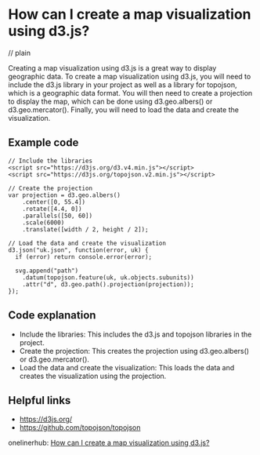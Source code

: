 # How can I create a map visualization using d3.js?
// plain

Creating a map visualization using d3.js is a great way to display geographic data. To create a map visualization using d3.js, you will need to include the d3.js library in your project as well as a library for topojson, which is a geographic data format. You will then need to create a projection to display the map, which can be done using d3.geo.albers() or d3.geo.mercator(). Finally, you will need to load the data and create the visualization.

## Example code

```
// Include the libraries
<script src="https://d3js.org/d3.v4.min.js"></script>
<script src="https://d3js.org/topojson.v2.min.js"></script>

// Create the projection
var projection = d3.geo.albers()
    .center([0, 55.4])
    .rotate([4.4, 0])
    .parallels([50, 60])
    .scale(6000)
    .translate([width / 2, height / 2]);

// Load the data and create the visualization
d3.json("uk.json", function(error, uk) {
  if (error) return console.error(error);

  svg.append("path")
    .datum(topojson.feature(uk, uk.objects.subunits))
    .attr("d", d3.geo.path().projection(projection));
});
```

## Code explanation

- Include the libraries: This includes the d3.js and topojson libraries in the project.
- Create the projection: This creates the projection using d3.geo.albers() or d3.geo.mercator().
- Load the data and create the visualization: This loads the data and creates the visualization using the projection.

## Helpful links
- https://d3js.org/
- https://github.com/topojson/topojson

onelinerhub: [How can I create a map visualization using d3.js?](https://onelinerhub.com/javascript-d3/how-can-i-create-a-map-visualization-using-d--js)